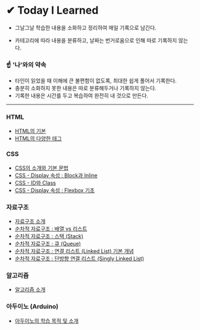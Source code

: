 # ✔ Today I Learned

* 그날그날 학습한 내용을 소화하고 정리하여 매일 기록으로 남긴다.

* 카테고리에 따라 내용을 분류하고, 날짜는 번거로움으로 인해 따로 기록하지 않는다.

### ☝ '나'와의 약속

* 타인이 읽었을 때 이해에 큰 불편함이 없도록, 최대한 쉽게 풀어서 기록한다.
* 충분히 소화하지 못한 내용은 따로 분류해두거나 기록하지 않는다.
* 기록한 내용은 시간를 두고 복습하여 완전히 내 것으로 만든다.

***

### HTML

* <a href="https://github.com/SangYoonLee1231/TIL/blob/main/HTML%20%26%20CSS/html_basic_concept.md">HTML의 기본</a>
* <a href="https://github.com/SangYoonLee1231/TIL/blob/main/HTML%20%26%20CSS/html_tags.md">HTML의 다양한 태그</a>


### CSS
* <a href="https://github.com/SangYoonLee1231/TIL/blob/main/HTML%20%26%20CSS/css_basic_concept.md">CSS의 소개와 기본 문법</a>
* <a href="https://github.com/SangYoonLee1231/TIL/blob/main/HTML%20%26%20CSS/css_display_block_inline.md">CSS - Display 속성 : Block과 Inline</a>
* <a href="https://github.com/SangYoonLee1231/TIL/blob/main/HTML%20%26%20CSS/css_id_and_class.md">CSS - ID와 Class</a>
* <a href="https://github.com/SangYoonLee1231/TIL/blob/main/HTML%20%26%20CSS/css_flexbox.md">CSS - Display 속성 : Flexbox 기초</a>



### 자료구조

* <a href="https://github.com/SangYoonLee1231/TIL/blob/main/DataStructure/data_structure_introduction.md">자료구조 소개</a>
* <a href="https://github.com/SangYoonLee1231/TIL/blob/main/DataStructure/array_and_list.md">순차적 자료구조 : 배열 vs 리스트</a>
* <a href="https://github.com/SangYoonLee1231/TIL/blob/main/DataStructure/stack.md">순차적 자료구조 : 스택 (Stack)</a>
* <a href="https://github.com/SangYoonLee1231/TIL/blob/main/DataStructure/queue.md">순차적 자료구조 : 큐 (Queue)</a>
* <a href="https://github.com/SangYoonLee1231/TIL/blob/main/DataStructure/linked_list_basic.md">순차적 자료구조 : 연결 리스트 (Linked List) 기본 개념</a>
* <a href="https://github.com/SangYoonLee1231/TIL/blob/main/DataStructure/singly_linked_list.md">순차적 자료구조 : 단방향 연결 리스트 (Singly Linked List)</a>


### 알고리즘

* <a href="https://github.com/SangYoonLee1231/TIL/blob/main/Algorithm/algorithm_introduction.md">알고리즘 소개</a>


### 아두이노 (Arduino)

* <a href="https://github.com/SangYoonLee1231/TIL/blob/main/Arduino/arduino_introduction.md">아두이노의 학습 목적 및 소개</a>
